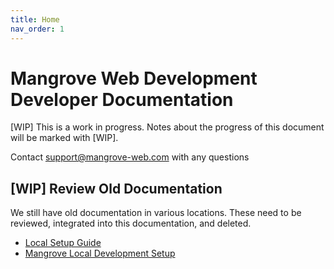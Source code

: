 ```yaml
---
title: Home
nav_order: 1
---
```

# Mangrove Web Development Developer Documentation

[WIP] This is a work in progress. Notes about the progress of this document will
be marked with [WIP].

Contact support@mangrove-web.com with any questions

## [WIP] Review Old Documentation
We still have old documentation in various locations. These need to be reviewed, integrated into this documentation, and deleted.

- [Local Setup Guide](https://docs.google.com/document/d/1YOfRb47vdRe48k8Wq5vpMYpQudLLsTL6kofS1SFX3j0/edit#heading=h.9ih63hm7igpd)
- [Mangrove Local Development Setup](https://docs.google.com/document/d/1NG9CkcEwqnydR8jS7wu6kSaxJT_jGmcj-WVmzJGSsr4/edit#)
